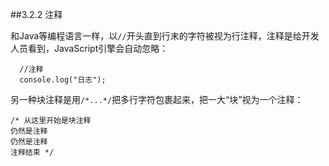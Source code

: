 ##3.2.2 注释

和Java等编程语言一样，以`//`开头直到行末的字符被视为行注释，注释是给开发人员看到，JavaScript引擎会自动忽略：
```
  //注释
  console.log("日志");
```

另一种块注释是用`/*...*/`把多行字符包裹起来，把一大“块”视为一个注释：

```
/* 从这里开始是块注释
仍然是注释
仍然是注释
注释结束 */
```